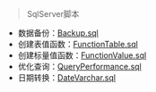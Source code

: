 > SqlServer脚本

- 数据备份：[Backup.sql](https://github.com/colindcli/CodeGit/blob/master/SqlServer/Backup.sql)
- 创建表值函数：[FunctionTable.sql](https://github.com/colindcli/CodeGit/blob/master/SqlServer/FunctionTable.sql)
- 创建标量值函数：[FunctionValue.sql](https://github.com/colindcli/CodeGit/blob/master/SqlServer/FunctionValue.sql)
- 优化查询：[QueryPerformance.sql](https://github.com/colindcli/CodeGit/blob/master/SqlServer/QueryPerformance.sql)
- 日期转换：[DateVarchar.sql](https://github.com/colindcli/CodeGit/blob/master/SqlServer/DateVarchar.sql)
